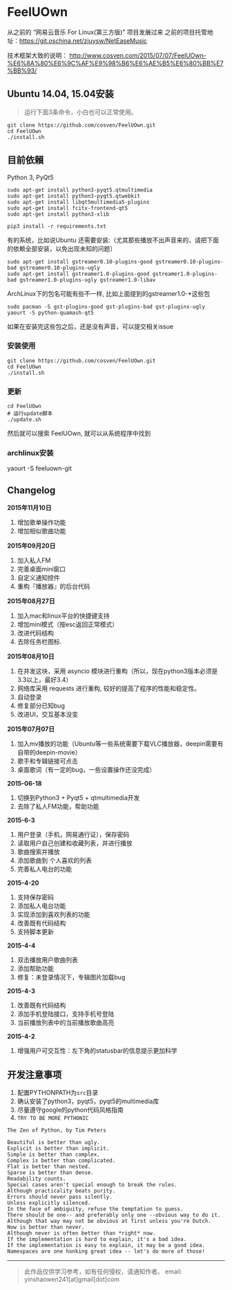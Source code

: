 # FeelUOwn

从之前的 “网易云音乐 For Linux(第三方版)” 项目发展过来
之前的项目托管地址：<https://git.oschina.net/zjuysw/NetEaseMusic>

技术框架大致的说明： <http://www.cosven.com/2015/07/07/FeelUOwn-%E6%8A%80%E6%9C%AF%E9%98%B6%E6%AE%B5%E6%80%BB%E7%BB%93/>

## Ubuntu 14.04, 15.04安装

> 运行下面3条命令，小白也可以正常使用。

```
git clone https://github.com/cosven/FeelUOwn.git
cd FeelUOwn
./install.sh
```

## 目前依賴
Python 3, PyQt5

```
sudo apt-get install python3-pyqt5.qtmultimedia
sudo apt-get install python3-pyqt5.qtwebkit
sudo apt-get install libqt5multimedia5-plugins
sudo apt-get install fcitx-frontend-qt5
sudo apt-get install python3-xlib

pip3 install -r requirements.txt
```

有的系统，比如说Ubuntu 还需要安装:（尤其那些播放不出声音来的，请把下面的依赖全部安装，以免出现未知的问题）

```
sudo apt-get install gstreamer0.10-plugins-good gstreamer0.10-plugins-bad gstreamer0.10-plugins-ugly
sudo apt-get install gstreamer1.0-plugins-good gstreamer1.0-plugins-bad gstreamer1.0-plugins-ugly gstreamer1.0-libav
```

ArchLinux下的包名可能有些不一样, 比如上面提到的gstreamer1.0-*这些包


```
sudo pacman -S gst-plugins-good gst-plugins-bad gst-plugins-ugly
yaourt -S python-quamash-qt5
```

如果在安装完这些包之后，还是没有声音，可以提交相关issue

### 安装使用

```
git clone https://github.com/cosven/FeelUOwn.git
cd FeelUOwn
./install.sh
```

### 更新
```
cd FeelUOwn
# 运行update脚本
./update.sh
```

然后就可以搜索 FeelUOwn, 就可以从系统程序中找到

### archlinux安装
yaourt -S feeluown-git 

## Changelog

**2015年11月10日**

1. 增加歌单操作功能
2. 增加相似歌曲功能

**2015年09月20日**

1. 加入私人FM
2. 完善桌面mini窗口
3. 自定义通知控件
4. 重构『播放器』的后台代码

**2015年08月27日**

1. 加入mac和linux平台的快捷键支持
2. 增加mini模式（按esc返回正常模式）
3. 改进代码结构
4. 去除任务栏图标.

**2015年08月10日**

1. 在并发这块，采用 asyncio 模块进行重构（所以，现在python3版本必须是3.3以上，最好3.4）
2. 网络库采用 requests 进行重构, 较好的提高了程序的性能和稳定性。
3. 自动登录
4. 修复部分已知bug
5. 改进UI，交互基本没变

**2015年07月07日**

1. 加入mv播放的功能（Ubuntu等一些系统需要下载VLC播放器，deepin需要有自带的deepin-movie）
2. 歌手和专辑链接可点击
3. 桌面歌词（有一定的bug，一些设置操作还没完成）

**2015-06-18**

1. 切换到Python3 + Pyqt5 + qtmultimedia开发
2. 去除了私人FM功能，帮助功能

**2015-6-3**

1. 用户登录（手机，网易通行证），保存密码
2. 读取用户自己创建和收藏列表，并进行播放
3. 歌曲搜索并播放
4. 添加歌曲到 个人喜欢的列表
5. 完善私人电台的功能

**2015-4-20**

1. 支持保存密码
2. 添加私人电台功能
3. 实现添加到喜欢列表的功能
4. 改善既有代码结构
5. 支持脚本更新

**2015-4-4**

1. 双击播放用户歌曲列表
2. 添加帮助功能
3. 修复：未登录情况下，专辑图片加载bug

**2015-4-3**

1. 改善既有代码结构
2. 添加手机登陆接口，支持手机号登陆
3. 当前播放列表中的当前播放歌曲高亮


**2015-4-2**

1. 增强用户可交互性：左下角的statusbar的信息提示更加科学

## 开发注意事项
1. 配置PYTHONPATH为`src`目录
2. 确认安装了python3，pyqt5，pyqt5的multimedia库
3. 尽量遵守google的python代码风格指南
4. `TRY TO BE MORE PYTHONIC`


```
The Zen of Python, by Tim Peters

Beautiful is better than ugly.
Explicit is better than implicit.
Simple is better than complex.
Complex is better than complicated.
Flat is better than nested.
Sparse is better than dense.
Readability counts.
Special cases aren't special enough to break the rules.
Although practicality beats purity.
Errors should never pass silently.
Unless explicitly silenced.
In the face of ambiguity, refuse the temptation to guess.
There should be one-- and preferably only one --obvious way to do it.
Although that way may not be obvious at first unless you're Dutch.
Now is better than never.
Although never is often better than *right* now.
If the implementation is hard to explain, it's a bad idea.
If the implementation is easy to explain, it may be a good idea.
Namespaces are one honking great idea -- let's do more of those!
```


-----------------------------------------
> 此作品仅供学习参考，如有任何侵权，请通知作者。
> email: yinshaowen241\[at\]gmail\[dot\]com
